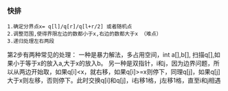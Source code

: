 ### 快排
    1.确定分界点x= q[l]/q[r]/q[l+r/2] 或者随机点
    2.调整范围,使得界限左边的数都小于x,右边的数都大于x （难点）
    3.递归处理左右两段

第2步有两种常见的处理：
一种是暴力解法，多占用空间，int a[],b[], 扫描q[],如果小于等于x的放入a,大于x的放入b。
另一种是双指针，i和j，因为边界问题，所以从两边开始取，如果q[i]<x，就右移，如果q[i]>=x则停下，同理q[j]，如果q[j]大于x则左移，否则停下。此时交换q[i]和q[j]，i右移1格，j左移1格，直至i和j相遇